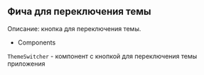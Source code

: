 ## Фича для переключения темы

Описание: кнопка для переключения темы.

- Components

`ThemeSwitcher` - компонент с кнопкой для переключения темы приложения
